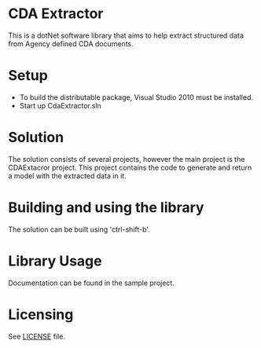 # CDA Extractor

This is a dotNet software library that aims to help extract structured data from Agency defined 
CDA documents.


Setup
=====
- To build the distributable package, Visual Studio 2010 must be installed.
- Start up CdaExtractor.sln


Solution
========
The solution consists of several projects, however the main project is the CDAExtacror project. 
This project contains the code to generate and return a model with the extracted data in it.


Building and using the library
==============================

The solution can be built using 'ctrl-shift-b'. 


Library Usage
============

Documentation can be found in the sample project.

  
Licensing
=========
See [LICENSE](LICENSE.txt) file.


